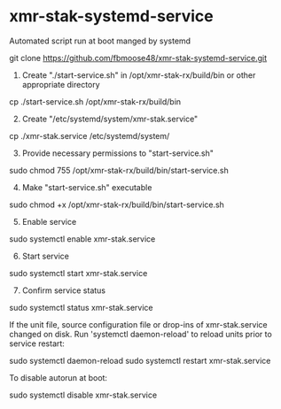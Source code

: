 # xmr-stak-systemd-service
Automated script run at boot manged by systemd

git clone https://github.com/fbmoose48/xmr-stak-systemd-service.git

1. Create "./start-service.sh" in /opt/xmr-stak-rx/build/bin or other appropriate directory

cp ./start-service.sh /opt/xmr-stak-rx/build/bin

2. Create "/etc/systemd/system/xmr-stak.service"

cp ./xmr-stak.service /etc/systemd/system/

3. Provide necessary permissions to "start-service.sh"

sudo chmod 755 /opt/xmr-stak-rx/build/bin/start-service.sh

4. Make "start-service.sh" executable

sudo chmod +x /opt/xmr-stak-rx/build/bin/start-service.sh

5. Enable service

sudo systemctl enable xmr-stak.service

6. Start service

sudo systemctl start xmr-stak.service

7. Confirm service status

sudo systemctl status xmr-stak.service


If the unit file, source configuration file or drop-ins of xmr-stak.service changed on disk. Run 'systemctl daemon-reload' to reload units prior to service restart:

sudo systemctl daemon-reload
sudo systemctl restart xmr-stak.service


To disable autorun at boot:

sudo systemctl disable xmr-stak.service
